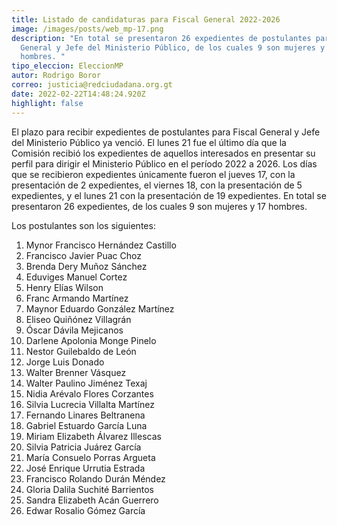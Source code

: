 ```yaml
---
title: Listado de candidaturas para Fiscal General 2022-2026
image: /images/posts/web_mp-17.png
description: "En total se presentaron 26 expedientes de postulantes para Fiscal
  General y Jefe del Ministerio Público, de los cuales 9 son mujeres y 17
  hombres. "
tipo_eleccion: EleccionMP
autor: Rodrigo Boror
correo: justicia@redciudadana.org.gt
date: 2022-02-22T14:48:24.920Z
highlight: false
---
```



El plazo para recibir expedientes de postulantes para Fiscal General y Jefe del Ministerio Público ya venció. El lunes 21 fue el último día que la Comisión recibió los expedientes de aquellos interesados en presentar su perfil para dirigir el Ministerio Público en el período 2022 a 2026. Los días que se recibieron expedientes únicamente fueron el jueves 17, con la presentación de 2 expedientes, el viernes 18, con la presentación de 5 expedientes, y el lunes 21 con la presentación de 19 expedientes. En total se presentaron 26 expedientes, de los cuales 9 son mujeres y 17 hombres. 

Los postulantes son los siguientes: 

1. Mynor Francisco Hernández Castillo 
2. Francisco Javier Puac Choz 
3. Brenda Dery Muñoz Sánchez
4. Eduviges Manuel Cortez 
5. Henry Elías Wilson
6. Franc Armando Martínez
7. Maynor Eduardo González Martínez
8. Eliseo Quiñónez Villagrán
9. Óscar Dávila Mejicanos
10. Darlene Apolonia Monge Pinelo
11. Nestor Guilebaldo de León 
12. Jorge Luis Donado
13. Walter Brenner Vásquez
14. Walter Paulino Jiménez Texaj
15. Nidia Arévalo Flores Corzantes
16. Silvia Lucrecia Villalta Martínez
17. Fernando Linares Beltranena
18. Gabriel Estuardo García Luna
19. Miriam Elizabeth Álvarez Illescas
20. Silvia Patricia Juárez García
21. María Consuelo Porras Argueta
22. José Enrique Urrutia Estrada
23. Francisco Rolando Durán Méndez
24. Gloria Dalila Suchité Barrientos
25. Sandra Elizabeth Acán Guerrero
26. Edwar Rosalio Gómez García